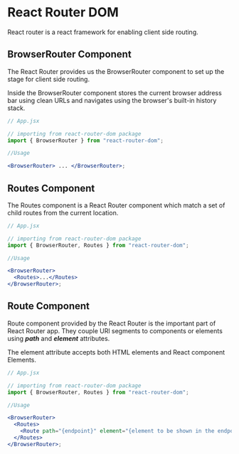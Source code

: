 # React Router DOM

React router is a react framework for enabling client side routing.

## BrowserRouter Component

The React Router provides us the BrowserRouter component to set up the stage for
client side routing.

Inside the BrowserRouter component stores the current browser address bar using
clean URLs and navigates using the browser's built-in history stack.

```jsx
// App.jsx

// importing from react-router-dom package
import { BrowserRouter } from "react-router-dom";

//Usage

<BrowserRouter> ... </BrowserRouter>;
```

## Routes Component

The Routes component is a React Router component which match a set of child
routes from the current location.

```jsx
// App.jsx

// importing from react-router-dom package
import { BrowserRouter, Routes } from "react-router-dom";

//Usage

<BrowserRouter>
  <Routes>...</Routes>
</BrowserRouter>;
```

## Route Component

Route component provided by the React Router is the important part of React
Router app. They couple URl segments to components or elements using **_path_**
and **_element_** attributes.

The element attribute accepts both HTML elements and React component Elements.

```jsx
// App.jsx

// importing from react-router-dom package
import { BrowserRouter, Routes } from "react-router-dom";

//Usage

<BrowserRouter>
  <Routes>
    <Route path="{endpoint}" element="{element to be shown in the endpoint}" />
  </Routes>
</BrowserRouter>;
```

